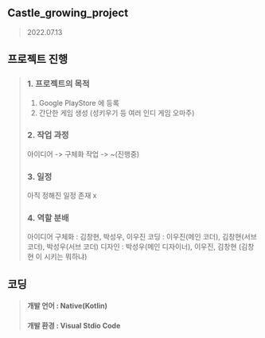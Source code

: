 ## Castle_growing_project
> 2022.07.13

## 프로젝트 진행
> ### 1. 프로젝트의 목적
> 1) Google PlayStore 에 등록
> 2) 간단한 게임 생성 (성키우기 등 여러 인디 게임 오마주)
>
>
> ### 2. 작업 과정
> 아이디어 -> 구체화 작업 -> ~(진행중)
>
>
> ### 3. 일정
> 아직 정해진 일정 존재 x
>
>
> ### 4. 역할 분배
> 아이디어 구체화 : 김창현, 박성우, 이우진
> 코딩 : 이우진(메인 코더), 김창현(서브 코더), 박성우(서브 코더)
> 디자인 : 박성우(메인 디자이너), 이우진, 김창현
> (김창현 이 시키는 뭐하냐)
>
>
## 코딩
> #### 개발 언어 : Native(Kotlin)
> #### 개발 환경 : Visual Stdio Code